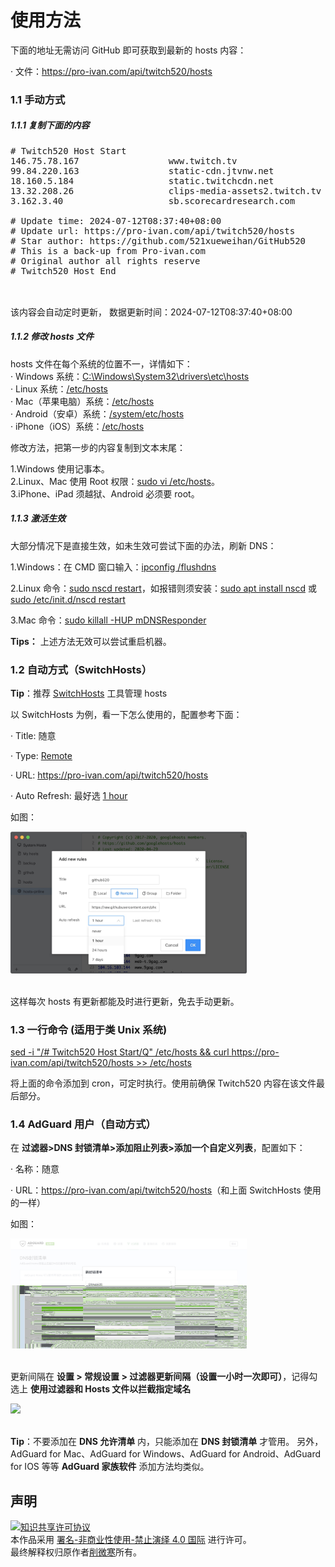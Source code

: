 <h1>使用方法</h1>

下面的地址无需访问 GitHub 即可获取到最新的 hosts 内容：<br>

· 文件：<u>https://pro-ivan.com/api/twitch520/hosts</u><br>

<h3>1.1 手动方式</h3>

<h5>1.1.1 复制下面的内容</h5>

<pre>
# Twitch520 Host Start
146.75.78.167                 www.twitch.tv
99.84.220.163                 static-cdn.jtvnw.net
18.160.5.184                  static.twitchcdn.net
13.32.208.26                  clips-media-assets2.twitch.tv
3.162.3.40                    sb.scorecardresearch.com

# Update time: 2024-07-12T08:37:40+08:00
# Update url: https://pro-ivan.com/api/twitch520/hosts
# Star author: https://github.com/521xueweihan/GitHub520
# This is a back-up from Pro-ivan.com
# Original author all rights reserve
# Twitch520 Host End

</pre>

<br>该内容会自动定时更新， 数据更新时间：2024-07-12T08:37:40+08:00<br>

<h5>1.1.2 修改 hosts 文件</h5>

hosts 文件在每个系统的位置不一，详情如下：<br>
· Windows 系统：<u>C:\Windows\System32\drivers\etc\hosts</u><br>
· Linux 系统：<u>/etc/hosts</u><br>
· Mac（苹果电脑）系统：<u>/etc/hosts</u><br>
· Android（安卓）系统：<u>/system/etc/hosts</u><br>
· iPhone（iOS）系统：<u>/etc/hosts</u><br>

修改方法，把第一步的内容复制到文本末尾：<br>

1.Windows 使用记事本。<br>
2.Linux、Mac 使用 Root 权限：<u>sudo vi /etc/hosts</u>。<br>
3.iPhone、iPad 须越狱、Android 必须要 root。<br>

<h5>1.1.3 激活生效</h5>
大部分情况下是直接生效，如未生效可尝试下面的办法，刷新 DNS：<br>

1.Windows：在 CMD 窗口输入：<u>ipconfig /flushdns</u><br>

2.Linux 命令：<u>sudo nscd restart</u>，如报错则须安装：<u>sudo apt install nscd</u> 或 <u>sudo /etc/init.d/nscd restart</u><br>

3.Mac 命令：<u>sudo killall -HUP mDNSResponder</u><br>

<b>Tips：</b> 上述方法无效可以尝试重启机器。<br>

<h3>1.2 自动方式（SwitchHosts）</h3>

<b>Tip</b>：推荐 <a href="https://github.com/oldj/SwitchHosts">SwitchHosts</a> 工具管理 hosts<br>

以 SwitchHosts 为例，看一下怎么使用的，配置参考下面：<br>

· Title: 随意<br>

· Type: <u>Remote</u><br>

· URL: <u>https://pro-ivan.com/api/twitch520/hosts</u><br>

· Auto Refresh: 最好选 <u>1 hour</u><br>

如图：<br>

<img src="./img/switch-hosts.png" width=75%><br><br>

这样每次 hosts 有更新都能及时进行更新，免去手动更新。<br>

<h3>1.3 一行命令 (适用于类 Unix 系统)</h3>

<u>sed -i "/# Twitch520 Host Start/Q" /etc/hosts && curl https://pro-ivan.com/api/twitch520/hosts >> /etc/hosts</u><br>

将上面的命令添加到 cron，可定时执行。使用前确保 Twitch520 内容在该文件最后部分。<br>

<h3>1.4 AdGuard 用户（自动方式）</h3>

在 <b>过滤器>DNS 封锁清单>添加阻止列表>添加一个自定义列表</b>，配置如下：<br>

· 名称：随意<br>

· URL：<u>https://pro-ivan.com/api/twitch520/hosts</u>（和上面 SwitchHosts 使用的一样）<br>

如图：<br>

<img src="./img/AdGuard-rules.png" width=75%><br><br>

更新间隔在 <b>设置 > 常规设置 > 过滤器更新间隔（设置一小时一次即可）</b>，记得勾选上 <b>使用过滤器和 Hosts 文件以拦截指定域名</b><br>

<img src="./img/AdGuard-rules2.png" width=75%><br><br>

<b>Tip</b>：不要添加在 <b>DNS 允许清单</b> 内，只能添加在 <b>DNS 封锁清单</b> 才管用。 另外，AdGuard for Mac、AdGuard for Windows、AdGuard for Android、AdGuard for IOS 等等 <b>AdGuard 家族软件</b> 添加方法均类似。<br>



<h2>声明</h2>
<a rel="license" href="https://creativecommons.org/licenses/by-nc-nd/4.0/deed.zh"><img alt="知识共享许可协议" style="border-width: 0" src="https://licensebuttons.net/l/by-nc-nd/4.0/88x31.png"></a><br>本作品采用 <a rel="license" href="https://creativecommons.org/licenses/by-nc-nd/4.0/deed.zh">署名-非商业性使用-禁止演绎 4.0 国际</a> 进行许可。<br>最终解释权归原作者<a href="https://github.com/521xueweihan/">削微寒</a>所有。